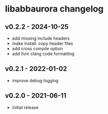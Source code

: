 # libabbaurora changelog

## v0.2.2 - 2024-10-25
* add missing include headers
* make install: copy header files
* add cross compile option
* add llvm clang code formatting

## v0.2.1 - 2022-01-02
* improve debug logging

## v0.2.0 - 2021-06-11
* initial release
